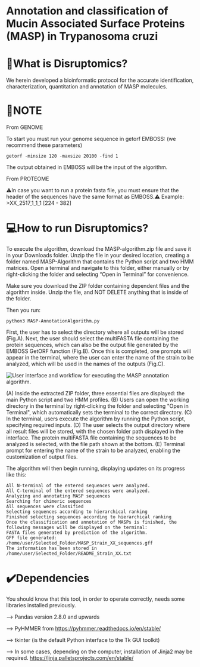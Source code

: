 
# Annotation and classification of Mucin Associated Surface Proteins (MASP) in Trypanosoma cruzi 

# 📍What is Disruptomics? 

We herein developed a bioinformatic protocol for the accurate identification, characterization, quantitation and annotation of MASP molecules.

# 📝NOTE
From GENOME

To start you must run your genome sequence in getorf EMBOSS: (we recommend these parameters)

 ```getorf -minsize 120 -maxsize 20100 -find 1  ```

The output obtained in EMBOSS will be the input of the algorithm. 

From PROTEOME

 ⚠️In case you want to run a protein fasta file,  you must ensure that the header of the sequences have the same format as EMBOSS.⚠️
Example: >XX_2517_1_1_1 [224 - 382]

# 💻How to run Disruptomics?
To execute the algorithm, download the MASP-algorithm.zip file and save it in your Downloads folder. Unzip the file in your desired location, creating a folder named MASP-Algorithm that contains the Python script and two HMM matrices. Open a terminal and navigate to this folder, either manually or by right-clicking the folder and selecting “Open in Terminal” for convenience.

Make sure you download the ZIP folder containing dependent files and the algorithm inside. Unzip the file, and NOT DELETE anything that is inside of the folder.

Then you run:

 ```python3 MASP-AnnotationAlgorithm.py  ```

First, the user has to select the directory where all outputs will be stored (Fig.A). Next, the user should select the multiFASTA file containing the protein sequences, which can also be the output file generated by the EMBOSS GetORF function (Fig.B). Once this is completed, one prompts will appear in the terminal, where the user can enter the name of the strain to be analyzed, which will be used in the names of the outputs  (Fig.C). 

![User interface and workflow for executing the MASP annotation algorithm.](images/ParaAldi.png)


(A) Inside the extracted ZIP folder, three essential files are displayed: the main Python script and two HMM profiles. (B) Users can open the working directory in the terminal by right-clicking the folder and selecting "Open in Terminal", which automatically sets the terminal to the correct directory. (C) In the terminal, users execute the algorithm by running the Python script, specifying required inputs. (D) The user selects the output directory where all result files will be stored, with the chosen folder path displayed in the interface. The protein multiFASTA file containing the sequences to be analyzed is selected, with the file path shown at the bottom. (E) Terminal prompt for entering the name of the strain to be analyzed, enabling the customization of output files.

The algorithm will then begin running, displaying updates on its progress like this: 
 ```All internal Methionines were calculated
All N-terminal of the entered sequences were analyzed. 
All C-terminal of the entered sequences were analyzed. 
Analyzing and annotating MASP sequences
Searching for chimeric sequences
All sequences were classified
Selecting sequences according to hierarchical ranking
Finished selecting sequences according to hierarchical ranking
Once the classification and annotation of MASPs is finished, the following messages will be displayed on the terminal:
FASTA files generated by prediction of the algorithm.
GFF file generated: /home/user/Selected_Folder/MASP_Strain_XX_sequences.gff
The information has been stored in /home/user/Selected_Folder/README_Strain_XX.txt 
```

# ✔️Dependencies 
You should know that this tool, in order to operate correctly, needs some libraries installed previously.

--> Pandas version 2.8.0 and upwards

--> PyHMMER from  https://pyhmmer.readthedocs.io/en/stable/

--> tkinter (is the default Python interface to the Tk GUI toolkit)

--> In some cases, depending on the computer, installation of Jinja2 may be required. https://jinja.palletsprojects.com/en/stable/
